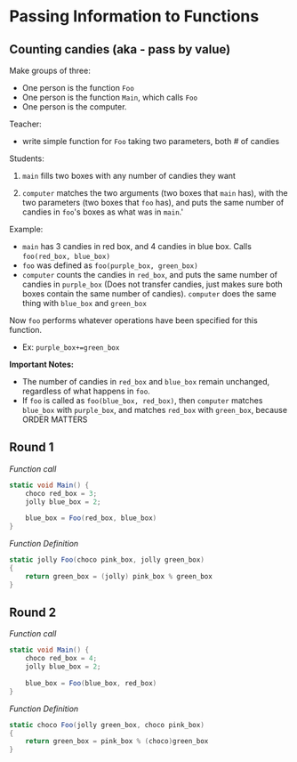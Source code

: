 # Passing Information to Functions

## Counting candies (aka - pass by value)

Make groups of three:

- One person is the function `Foo`
- One person is the function `Main`, which calls `Foo`
- One person is the computer.

Teacher:
- write simple function for `Foo` taking two parameters, both # of candies

Students:

1. `main` fills two boxes with any number of candies they want

2. `computer` matches the two arguments (two boxes that `main` has), with the two parameters (two boxes that `foo` has), and puts the same number of candies in `foo`'s boxes as what was in `main`.' 

Example:

* `main` has 3 candies in red box, and 4 candies in blue box.  Calls `foo(red_box, blue_box)`
* `foo` was defined as `foo(purple_box, green_box)`
* `computer` counts the candies in `red_box`, and puts the same number of candies in `purple_box` (Does not transfer candies, just makes sure both boxes contain the same number of candies).  `computer` does the same thing with `blue_box` and `green_box`

Now `foo` performs whatever operations have been specified for this function.
- Ex: `purple_box+=green_box`

**Important Notes:**

* The number of candies in `red_box` and `blue_box` remain unchanged, regardless of what happens in `foo`.
* If `foo` is called as `foo(blue_box, red_box)`, then `computer` matches `blue_box` with `purple_box`, and matches `red_box` with `green_box`, because ORDER MATTERS

## Round 1

*Function call*
```csharp
static void Main() {
	choco red_box = 3;
	jolly blue_box = 2;
	
	blue_box = Foo(red_box, blue_box)
}
```

*Function Definition*
```csharp
static jolly Foo(choco pink_box, jolly green_box)
{
	return green_box = (jolly) pink_box % green_box
}
```


## Round 2

*Function call*
```csharp
static void Main() {
	choco red_box = 4;
	jolly blue_box = 2;
	
	blue_box = Foo(blue_box, red_box)
}
```

*Function Definition*
```csharp
static choco Foo(jolly green_box, choco pink_box)
{
	return green_box = pink_box % (choco)green_box
}
```
